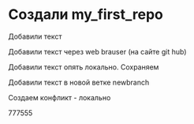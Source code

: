 # Создали my_first_repo

Добавили текст

Добавили текст через web brauser (на сайте git hub)

Добавили текст опять локально. Сохраняем

Добавили текст в новой ветке newbranch

Создаем конфликт - локально

777555